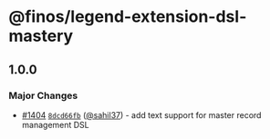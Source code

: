 # @finos/legend-extension-dsl-mastery

## 1.0.0

### Major Changes

- [#1404](https://github.com/finos/legend-studio/pull/1404) [`8dcd66fb`](https://github.com/finos/legend-studio/commit/8dcd66fbb989cbcd960d63e3c341b550a4fa3dd2) ([@sahil37](https://github.com/sahil37)) - add text support for master record management DSL
